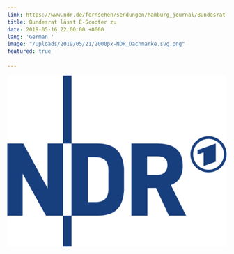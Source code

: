 ```yaml
---
link: https://www.ndr.de/fernsehen/sendungen/hamburg_journal/Bundesrat-laesst-E-Scooter-zu,hamj81294.html
title: Bundesrat lässt E-Scooter zu
date: 2019-05-16 22:00:00 +0000
lang: 'German '
image: "/uploads/2019/05/21/2000px-NDR_Dachmarke.svg.png"
featured: true

---
```

<img src="/uploads/2019/05/21/2000px-NDR_Dachmarke.svg-1.png">